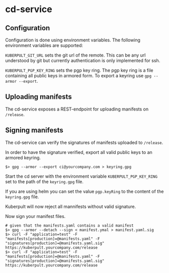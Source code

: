 cd-service
==================

Configuration
-------------------

Configuration is done using environment variables. The following environment variables are supported:

`KUBERPULT_GIT_URL` sets the git url of the remote. This can be any url understood by git but currently authentication is only implemented for ssh.

`KUBERPULT_PGP_KEY_RING` sets the pgp key ring. The pgp key ring is a file containing all public keys in armored form. To export a keyring use `gpg --armor --export`.


Uploading manifests
----------------------

The cd-service exposes a REST-endpoint for uploading manifests on `/release`.


Signing manifests
-----------------------

The cd-service can verify the signatures of manifests uploaded to `/release`.

In order to have the signature verified, export all valid public keys to an armored keyring.

```
$> gpg --armor --export ci@yourcompany.com > keyring.gpg 
```

Start the cd server with the environment variable `KUBERPULT_PGP_KEY_RING` set to the path of the `keyring.gpg` file.

If you are using helm you can set the value `pgp.keyRing` to the content of the `keyring.gpg` file.

Kuberpult will now reject all mannifests without valid signature.

Now sign your manifest files.

```
# given that the manifests.yaml contains a valid manifest
$> gpg --armor --detach --sign < manifest.ymal > manifest.yaml.sig
$> curl -F "application=test" -F "manifests[production]=@manifests.yaml" -F "signatures[production]=@manifests.yaml.sig"  https://kuberpult.yourcompany.com/release
$> curl -F "application=test" -F "manifests[production]=@manifests.yaml" -F "signatures[production]=@manifests.yaml.sig"  https://kuberpult.yourcompany.com/release
```
